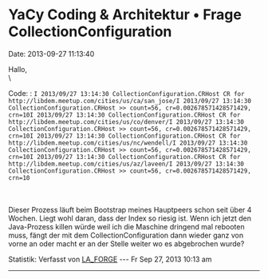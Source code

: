 YaCy Coding & Architektur • Frage CollectionConfiguration
=========================================================

Date: 2013-09-27 11:13:40

Hallo,\
\

Code: 
:   `I 2013/09/27 13:14:30 CollectionConfiguration.CRHost CR for http://libdem.meetup.com/cities/us/ca/san_jose/I 2013/09/27 13:14:30 CollectionConfiguration.CRHost >> count=56, cr=0.002678571428571429, crn=10I 2013/09/27 13:14:30 CollectionConfiguration.CRHost CR for http://libdem.meetup.com/cities/us/co/denver/I 2013/09/27 13:14:30 CollectionConfiguration.CRHost >> count=56, cr=0.002678571428571429, crn=10I 2013/09/27 13:14:30 CollectionConfiguration.CRHost CR for http://libdem.meetup.com/cities/us/nc/wendell/I 2013/09/27 13:14:30 CollectionConfiguration.CRHost >> count=56, cr=0.002678571428571429, crn=10I 2013/09/27 13:14:30 CollectionConfiguration.CRHost CR for http://libdem.meetup.com/cities/us/az/laveen/I 2013/09/27 13:14:30 CollectionConfiguration.CRHost >> count=56, cr=0.002678571428571429, crn=10`

\
\
Dieser Prozess läuft beim Bootstrap meines Hauptpeers schon seit über 4
Wochen. Liegt wohl daran, dass der Index so riesig ist. Wenn ich jetzt
den Java-Prozess killen würde weil ich die Maschine dringend mal
rebooten muss, fängt der mit dem CollectionConfiguration dann wieder
ganz von vorne an oder macht er an der Stelle weiter wo es abgebrochen
wurde?

Statistik: Verfasst von
[LA\_FORGE](http://forum.yacy-websuche.de/memberlist.php?mode=viewprofile&u=324)
--- Fr Sep 27, 2013 10:13 am

------------------------------------------------------------------------
